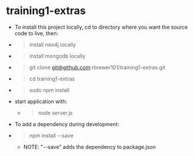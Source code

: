 training1-extras
=========

- To install this project locally, cd to directory where you want the source code to live, then:
 - > install neo4j locally
 - > install mongodb locally
 - > git clone git@github.com:rbrewer101/training1-extras.git
 - > cd training1-extras
 - > sudo npm install
  - start application with:
    - > node server.js

- To add a dependency during development:
 - > npm install <node dependency> --save
   - NOTE: "--save" adds the dependency to package.json 
